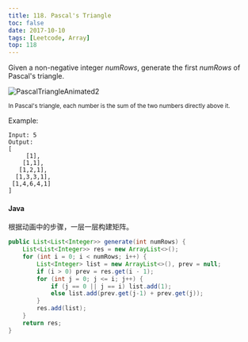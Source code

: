 ```yaml
---
title: 118. Pascal's Triangle
toc: false
date: 2017-10-10
tags: [Leetcode, Array]
top: 118
---
```

 
 
Given a non-negative integer *numRows*, generate the first *numRows* of Pascal's triangle.

![PascalTriangleAnimated2](http://or9a8nskt.bkt.clouddn.com/PascalTriangleAnimated2.gif?imageslim)

<small>In Pascal's triangle, each number is the sum of the two numbers directly above it.</small>

Example:

```
Input: 5
Output:
[
     [1],
    [1,1],
   [1,2,1],
  [1,3,3,1],
 [1,4,6,4,1]
]
```

#### Java

根据动画中的步骤，一层一层构建矩阵。

```Java
public List<List<Integer>> generate(int numRows) {
    List<List<Integer>> res = new ArrayList<>();
    for (int i = 0; i < numRows; i++) {
        List<Integer> list = new ArrayList<>(), prev = null;
        if (i > 0) prev = res.get(i - 1);
        for (int j = 0; j <= i; j++) {
            if (j == 0 || j == i) list.add(1);
            else list.add(prev.get(j-1) + prev.get(j));
        }
        res.add(list);
    }
    return res;
}
```



